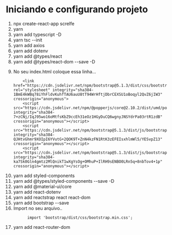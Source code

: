 # Iniciando e configurando projeto 

<ol>
    <li>npx create-react-app screlfe</li>
    <li>yarn</li>
    <li>yarn add typescript -D</li>
    <li>yarn tsc --init</li>
    <li>yarn add axios</li>
    <li>yarn add dotenv</li>
    <li>yarn add @types/react</li>
    <li>yarn add @types/react-dom --save -D</li>
    <li>
        <p>No seu index.html coloque essa linha...</p>
       
            
        <link href="https://cdn.jsdelivr.net/npm/bootstrap@5.1.3/dist/css/bootstrap.min.css" rel="stylesheet" integrity="sha384-1BmE4kWBq78iYhFldvKuhfTAU6auU8tT94WrHftjDbrCEXSU1oBoqyl2QvZ6jIW3" crossorigin="anonymous">
        <script src="https://cdn.jsdelivr.net/npm/@popperjs/core@2.10.2/dist/umd/popper.min.js" integrity="sha384-7+zCNj/IqJ95wo16oMtfsKbZ9ccEh31eOz1HGyDuCQ6wgnyJNSYdrPa03rtR1zdB" crossorigin="anonymous"></script>
        <script src="https://cdn.jsdelivr.net/npm/bootstrap@5.1.3/dist/js/bootstrap.min.js" integrity="sha384-QJHtvGhmr9XOIpI6YVutG+2QOK9T+ZnN4kzFN1RtK3zEFEIsxhlmWl5/YESvpZ13" crossorigin="anonymous"></script>
        <script src="https://cdn.jsdelivr.net/npm/bootstrap@5.1.3/dist/js/bootstrap.bundle.min.js" integrity="sha384-ka7Sk0Gln4gmtz2MlQnikT1wXgYsOg+OMhuP+IlRH9sENBO0LRn5q+8nbTov4+1p" crossorigin="anonymous"></script>
</li>
  <li>yarn add styled-components</li>
    <li>yarn add @types/styled-components --save -D</li>
    <li>yarn add @material-ui/core</li>
    
   <li>yarn add react-dotenv</li>
   <li>yarn add reactstrap react react-dom</li>
   <li>yarn add bootstrap --save</li>
   <li>Import no seu arquivo..
      
          import 'bootstrap/dist/css/bootstrap.min.css';
          
      
   </li>

   <li>yarn add react-router-dom</li>

</ol>
